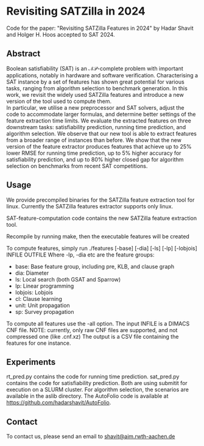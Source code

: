 
# Revisiting SATZilla in 2024

  
Code for the paper: "Revisiting SATZilla Features in 2024" by Hadar Shavit and Holger H. Hoos accepted to SAT 2024.

## Abstract
Boolean satisfiability (SAT) is an $\mathcal{NP}$-complete problem with important applications, notably in hardware and software verification.
Characterising a SAT instance by a set of features has shown great potential for various tasks, ranging from algorithm selection to benchmark generation.
In this work, we revisit the widely used SATZilla features and introduce a new version of the tool used to compute them.  
In particular, we utilise a new preprocessor and SAT solvers, adjust the code to accommodate larger formulas, and determine better settings of the feature extraction time limits.
We evaluate the extracted features on three downstream tasks: satisfiability prediction, running time prediction, and algorithm selection. 
We observe that our new tool is able to extract features from a broader range of instances than before. 
We show that the new version of the feature extractor produces features that achieve up to $25\%$ lower RMSE for running time prediction, up to $5\%$ higher accuracy for satisfiability prediction, and up to $80\%$ higher closed gap for algorithm selection on benchmarks from recent SAT competitions.


## Usage
We provide precompiled binaries for the SATZilla feature extraction tool for linux. Currently the SATZilla features extractor supports only linux.

SAT-feature-computation code contains the new SATZilla feature extraction tool.

Recompile by running make, then the executable features will be created

To compute features, simply run ./features [-base] [-dia] [-ls] [-lp] [-lobjois] INFILE OUTFILE
Where -lp, -dia etc are the feature groups:

 - base: Base feature group, including pre, KLB, and clause graph
 - dia: Diameter
 - ls: Local search (both GSAT and Sparrow)
 - lp: Linear programming
 - lobjois: Lobjois
 -  cl: Clause learning
 - unit: Unit propagation
 - sp: Survey propagation

  To compute all features use the -all option.
  The input INFILE is a DIMACS CNF file. NOTE: currently, only raw CNF files are supported, and not compressed one (like .cnf.xz)
  The output is a CSV file containing the features for one instance.


## Experiments
rt_pred.py contains the code for running time prediction. sat_pred.py contains the code for satisfiability prediction. Both are using submitit for execution on a SLURM cluster.
For algorithm selection, the scenarios are available in the aslib directory. The AutoFolio code is available at https://github.com/hadarshavit/AutoFolio.
## Contact
To contact us, please send an email to [shavit@aim.rwth-aachen.de](mailto:shavit@aim.rwth-aachen.de)
